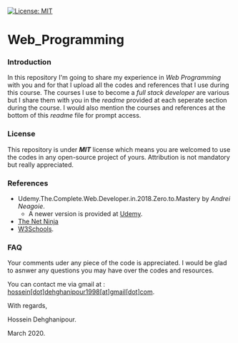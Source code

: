 [![License: MIT](https://img.shields.io/badge/License-MIT-yellow.svg)](https://opensource.org/licenses/MIT)
# Web_Programming

### Introduction
In this repository I'm going to share my experience in _Web Programming_ with you and for that I upload all the codes and references that I use during this course. The courses I use to become a _full stack developer_ are various but I share them with you in the _readme_ provided at each seperate section during the course. I would also mention the courses and references at the bottom of this _readme_ file for prompt access.

### License
This repository is under ___MIT___ license which means you are welcomed to use the codes in any open-source project of yours. Attribution is not mandatory but really appreciated.

### References
  - Udemy.The.Complete.Web.Developer.in.2018.Zero.to.Mastery by _Andrei Neagoie_.
    - A newer version is provided at [Udemy](https://www.udemy.com/course/the-complete-web-developer-zero-to-mastery/). 
  - [The Net Ninja](https://www.youtube.com/channel/UCW5YeuERMmlnqo4oq8vwUpg)
  - [W3Schools](https://www.w3schools.com/).


### FAQ
Your comments uder any piece of the code is appreciated. I would be glad to asnwer any questions you may have over the codes and resources.

You can contact me via gmail at : [hossein[dot]dehghanipour1998[at]gmail[dot]com](hossein.dehghanipour1998@gmail.com).

With regards,

Hossein Dehghanipour.

March 2020.

